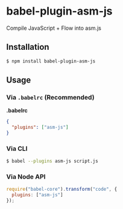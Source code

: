 # babel-plugin-asm-js

Compile JavaScript + Flow into asm.js

## Installation

```sh
$ npm install babel-plugin-asm-js
```

## Usage

### Via `.babelrc` (Recommended)

**.babelrc**

```json
{
  "plugins": ["asm-js"]
}
```

### Via CLI

```sh
$ babel --plugins asm-js script.js
```

### Via Node API

```javascript
require("babel-core").transform("code", {
  plugins: ["asm-js"]
});
```
